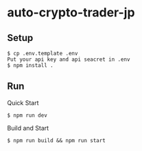 # auto-crypto-trader-jp

## Setup

```
$ cp .env.template .env
Put your api key and api seacret in .env
$ npm install .
```

## Run

Quick Start
```
$ npm run dev
```

Build and Start

```
$ npm run build && npm run start
```

